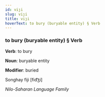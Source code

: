 ```yaml
---
id: viȷi
slug: viȷi
title: viȷi
hoverText: to bury (buryable entity) § Verb
---
```


### to bury (buryable entity) § Verb

**Verb**: to bury

**Noun**: buryable entity

**Modifier**: buried

Songhay fiji [fid͡ʒi]

*Nilo-Saharan Language Family*